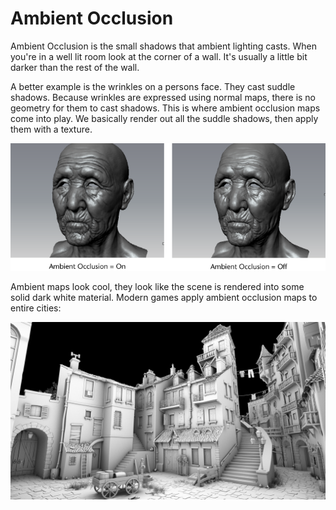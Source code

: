 # Ambient Occlusion

Ambient Occlusion is the small shadows that ambient lighting casts. When you're in a well lit room look at the corner of a wall. It's usually a little bit darker than the rest of the wall. 

A better example is the wrinkles on a persons face. They cast suddle shadows. Because wrinkles are expressed using normal maps, there is no geometry for them to cast shadows. This is where ambient occlusion maps come into play. We basically render out all the suddle shadows, then apply them with a texture.

![AB1](AB1.png)

Ambient maps look cool, they look like the scene is rendered into some solid dark white material. Modern games apply ambient occlusion maps to entire cities:

![AO_C](AO_C.jpg)